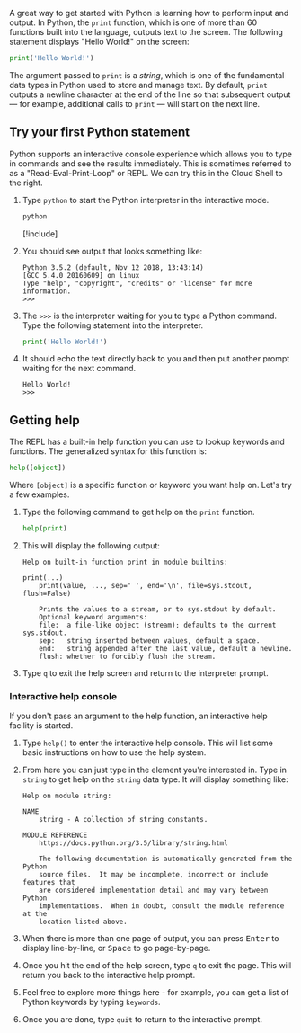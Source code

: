 A great way to get started with Python is learning how to perform input and output. In Python, the `print` function, which is one of more than 60 functions built into the language, outputs text to the screen. The following statement displays "Hello World!" on the screen:

```python
print('Hello World!')
```

The argument passed to `print` is a *string*, which is one of the fundamental data types in Python used to store and manage text. By default, `print` outputs a newline character at the end of the line so that subsequent output — for example, additional calls to `print` — will start on the next line.

## Try your first Python statement

Python supports an interactive console experience which allows you to type in commands and see the results immediately. This is sometimes referred to as a "Read-Eval-Print-Loop" or REPL. We can try this in the Cloud Shell to the right.

1. Type `python` to start the Python interpreter in the interactive mode.

    ```bash
    python
    ```

    [!include[](../../../includes/azure-cloudshell-copy-paste-tip.md)]

1. You should see output that looks something like:

    ```output
    Python 3.5.2 (default, Nov 12 2018, 13:43:14)
    [GCC 5.4.0 20160609] on linux
    Type "help", "copyright", "credits" or "license" for more information.
    >>>
    ```

1. The `>>>` is the interpreter waiting for you to type a Python command. Type the following statement into the interpreter.

    ```python
    print('Hello World!')
    ```

1. It should echo the text directly back to you and then put another prompt waiting for the next command.

    ```output
    Hello World!
    >>>
    ```

## Getting help

The REPL has a built-in help function you can use to lookup keywords and functions. The generalized syntax for this function is:

```python
help([object])
```

Where `[object]` is a specific function or keyword you want help on. Let's try a few examples.

1. Type the following command to get help on the `print` function.

    ```python
    help(print)
    ```

1. This will display the following output:

    ```output
    Help on built-in function print in module builtins:
    
    print(...)
        print(value, ..., sep=' ', end='\n', file=sys.stdout, flush=False)
    
        Prints the values to a stream, or to sys.stdout by default.
        Optional keyword arguments:
        file:  a file-like object (stream); defaults to the current sys.stdout.
        sep:   string inserted between values, default a space.
        end:   string appended after the last value, default a newline.
        flush: whether to forcibly flush the stream.
    ```

1. Type `q` to exit the help screen and return to the interpreter prompt.

### Interactive help console

If you don't pass an argument to the help function, an interactive help facility is started.

1. Type `help()` to enter the interactive help console. This will list some basic instructions on how to use the help system.

1. From here you can just type in the element you're interested in. Type in `string` to get help on the `string` data type. It will display something like:

    ```output
    Help on module string:
    
    NAME
        string - A collection of string constants.
    
    MODULE REFERENCE
        https://docs.python.org/3.5/library/string.html
    
        The following documentation is automatically generated from the Python
        source files.  It may be incomplete, incorrect or include features that
        are considered implementation detail and may vary between Python
        implementations.  When in doubt, consult the module reference at the
        location listed above.
    ```

1. When there is more than one page of output, you can press <kbd>Enter</kbd> to display line-by-line, or <kbd>Space</kbd> to go page-by-page.

1. Once you hit the end of the help screen, type `q` to exit the page. This will return you back to the interactive help prompt.

1. Feel free to explore more things here - for example, you can get a list of Python keywords by typing `keywords`.

1. Once you are done, type `quit` to return to the interactive prompt.